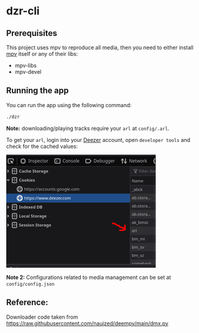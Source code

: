 # dzr-cli

## Prerequisites

This project uses mpv to reproduce all media, then you need to either install [mpv](https://mpv.io) itself or any of their libs:

- mpv-libs
- mpv-devel

## Running the app

You can run the app using the following command:

```sh
./dzr
```

**Note:** downloading/playing tracks require your `arl` at `config/.arl`.

To get your `arl`, login into your [Deezer](https://deezer.com) account, open `developer tools` and check for the cached values:

![arl](docs/arl.png)

**Note 2:** Configurations related to media management can be set at `config/config.json`

## Reference:
Downloader code taken from https://raw.githubusercontent.com/naujzed/deempy/main/dmx.py